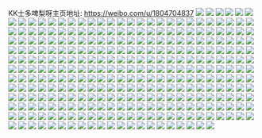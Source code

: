KK士多啤梨呀主页地址: https://weibo.com/u/1804704837 
![](https://wx4.sinaimg.cn/mw2000/6b919c45ly1h9cyt5jwjdj21400u049f.jpg) 
![](https://wx4.sinaimg.cn/mw2000/6b919c45ly1h9cyt6rf76j21400u0n7p.jpg) 
![](https://wx4.sinaimg.cn/mw2000/6b919c45ly1h9cybxoag2j20u01404dp.jpg) 
![](https://wx4.sinaimg.cn/mw2000/6b919c45ly1h9cyceczrvj20u0140grw.jpg) 
![](https://wx4.sinaimg.cn/mw2000/6b919c45ly1h9cyccu06aj20u0140n3d.jpg) 
![](https://wx4.sinaimg.cn/mw2000/6b919c45ly1h9cyi4b8ypj20u01ah13a.jpg) 
![](https://wx4.sinaimg.cn/mw2000/6b919c45ly1h9cybysl71j20u0140jvs.jpg) 
![](https://wx4.sinaimg.cn/mw2000/6b919c45ly1h9cycbm7blj20u0140tec.jpg) 
![](https://wx4.sinaimg.cn/mw2000/6b919c45ly1h9cyhxw503j20u0140q7s.jpg) 
![](https://wx4.sinaimg.cn/mw2000/6b919c45ly1h9cyhx624qj20u014pdqz.jpg) 
![](https://wx4.sinaimg.cn/mw2000/6b919c45ly1h9cyca4kehj20u01veas1.jpg) 
![](https://wx4.sinaimg.cn/mw2000/6b919c45ly1h9bpcuuyx0j20u014rna8.jpg) 
![](https://wx4.sinaimg.cn/mw2000/6b919c45ly1h9bpcwadlxj20u0140aos.jpg) 
![](https://wx4.sinaimg.cn/mw2000/6b919c45ly1h9bpcvj2gnj20u014ogys.jpg) 
![](https://wx4.sinaimg.cn/mw2000/6b919c45ly1h9bpcwwjqej20u014aws3.jpg) 
![](https://wx4.sinaimg.cn/mw2000/6b919c45ly1h9bpcxtrkuj20u014a7hm.jpg) 
![](https://wx4.sinaimg.cn/mw2000/6b919c45gy1h91a7nfj6kj20u0140109.jpg) 
![](https://wx4.sinaimg.cn/mw2000/6b919c45gy1h7fhfimi7lj20u014044i.jpg) 
![](https://wx4.sinaimg.cn/mw2000/6b919c45gy1h7fhfhsg0dj20u00u9dlv.jpg) 
![](https://wx4.sinaimg.cn/mw2000/6b919c45gy1h7fhfpogk3j20u0140q99.jpg) 
![](https://wx4.sinaimg.cn/mw2000/6b919c45gy1h7fhfmlq07j20u0140jwh.jpg) 
![](https://wx4.sinaimg.cn/mw2000/6b919c45gy1h7fhfrd8bcj20u0140grz.jpg) 
![](https://wx4.sinaimg.cn/mw2000/6b919c45gy1h7fhflr8kgj20u0140q8r.jpg) 
![](https://wx4.sinaimg.cn/mw2000/6b919c45gy1h7fhfqmdsvj20u0140abb.jpg) 
![](https://wx4.sinaimg.cn/mw2000/6b919c45gy1h7fhfjh5r3j20u0140q4x.jpg) 
![](https://wx4.sinaimg.cn/mw2000/6b919c45gy1h7fhfotqkwj20u0140thd.jpg) 
![](https://wx4.sinaimg.cn/mw2000/6b919c45gy1h7fhfk9dszj20u0140jx4.jpg) 
![](https://wx4.sinaimg.cn/mw2000/6b919c45gy1h7fhfsrdpzj20u0140450.jpg) 
![](https://wx4.sinaimg.cn/mw2000/6b919c45gy1h7fhftz7jej20u0140q9u.jpg) 
![](https://wx4.sinaimg.cn/mw2000/6b919c45gy1h78ahlprd9j20u0140gr0.jpg) 
![](https://wx4.sinaimg.cn/mw2000/6b919c45gy1h78ahnwh5fj20u0140433.jpg) 
![](https://wx4.sinaimg.cn/mw2000/6b919c45gy1h78ahj6ttvj20u0140ju0.jpg) 
![](https://wx4.sinaimg.cn/mw2000/6b919c45gy1h6zew28qssj23344mob2d.jpg) 
![](https://wx4.sinaimg.cn/mw2000/6b919c45gy1h6zewlbhguj23344mox6s.jpg) 
![](https://wx4.sinaimg.cn/mw2000/6b919c45gy1h6zewxn5kcj23344mokjp.jpg) 
![](https://wx4.sinaimg.cn/mw2000/6b919c45gy1h6zexj21vgj23344mo17h.jpg) 
![](https://wx4.sinaimg.cn/mw2000/6b919c45gy1h6zex8r0wgj23344mo1l1.jpg) 
![](https://wx4.sinaimg.cn/mw2000/6b919c45gy1h6zexx5il6j23344mob2d.jpg) 
![](https://wx4.sinaimg.cn/mw2000/6b919c45gy1h6zexzdlz3j21iw2h8dlt.jpg) 
![](https://wx4.sinaimg.cn/mw2000/6b919c45gy1h6zey0itgqj21j01r8tcu.jpg) 
![](https://wx4.sinaimg.cn/mw2000/6b919c45gy1h6zey1592jj20wi1f576b.jpg) 
![](https://wx4.sinaimg.cn/mw2000/6b919c45gy1h68how516vj20n01ds1kx.jpg) 
![](https://wx4.sinaimg.cn/mw2000/6b919c45gy1h64sohr0cvj20xc1k9qad.jpg) 
![](https://wx4.sinaimg.cn/mw2000/6b919c45gy1h64sosrjkjj22c03404qu.jpg) 
![](https://wx4.sinaimg.cn/mw2000/6b919c45gy1h64soe3bqyj20xc1ln7is.jpg) 
![](https://wx4.sinaimg.cn/mw2000/6b919c45gy1h64soz0wqoj21o02yok5y.jpg) 
![](https://wx4.sinaimg.cn/mw2000/6b919c45gy1h64stu4a34j23402c01ky.jpg) 
![](https://wx4.sinaimg.cn/mw2000/6b919c45gy1h64sovng37j21nr2yob2a.jpg) 
![](https://wx4.sinaimg.cn/mw2000/6b919c45gy1h64somznxjj21o020ib2a.jpg) 
![](https://wx4.sinaimg.cn/mw2000/6b919c45gy1h64sqx8v8mj22c0340hdt.jpg) 
![](https://wx4.sinaimg.cn/mw2000/6b919c45gy1h64so8yb6wj21o01o0u0x.jpg) 
![](https://wx4.sinaimg.cn/mw2000/6b919c45gy1h62vtjn6jfj23402c0b2a.jpg) 
![](https://wx4.sinaimg.cn/mw2000/6b919c45gy1h62vtlihwfj22c0340qv6.jpg) 
![](https://wx4.sinaimg.cn/mw2000/6b919c45gy1h62vtqojt1j23402c0qmt.jpg) 
![](https://wx4.sinaimg.cn/mw2000/6b919c45gy1h62w3yvvuoj22c0340e83.jpg) 
![](https://wx4.sinaimg.cn/mw2000/6b919c45gy1h54hsmyf57j20n01ds1kx.jpg) 
![](https://wx4.sinaimg.cn/mw2000/6b919c45gy1h54i314hslj21o02801cc.jpg) 
![](https://wx4.sinaimg.cn/mw2000/6b919c45gy1h4y8v24varj20rs3zf7wh.jpg) 
![](https://wx4.sinaimg.cn/mw2000/6b919c45gy1h4y8v38wjcj20rs3ca1ex.jpg) 
![](https://wx4.sinaimg.cn/mw2000/6b919c45gy1h4y8v08fqrj20rs4p3b29.jpg) 
![](https://wx4.sinaimg.cn/mw2000/6b919c45gy1h4y8v6jmfwj20rs3o6e81.jpg) 
![](https://wx4.sinaimg.cn/mw2000/6b919c45gy1h4y8v7my2aj20rs4guhdt.jpg) 
![](https://wx4.sinaimg.cn/mw2000/6b919c45gy1h4y8v5czi5j20rs4li1ky.jpg) 
![](https://wx4.sinaimg.cn/mw2000/6b919c45gy1h4y8upgyyij20rs3cj4qp.jpg) 
![](https://wx4.sinaimg.cn/mw2000/6b919c45gy1h4y8uy2o9vj21gi7ahb2d.jpg) 
![](https://wx4.sinaimg.cn/mw2000/6b919c45gy1h4y8utf83pj21gi8qzqv8.jpg) 
![](https://wx4.sinaimg.cn/mw2000/6b919c45gy1h4pyxy7jvxj21o02807wh.jpg) 
![](https://wx4.sinaimg.cn/mw2000/6b919c45gy1h4pyxzq5taj21o0280b29.jpg) 
![](https://wx4.sinaimg.cn/mw2000/6b919c45gy1h4pyxw4e1oj21o0280b29.jpg) 
![](https://wx4.sinaimg.cn/mw2000/6b919c45gy1h4j61id21dj21o02804qp.jpg) 
![](https://wx4.sinaimg.cn/mw2000/6b919c45gy1h4igc33qeaj222o3401kz.jpg) 
![](https://wx4.sinaimg.cn/mw2000/6b919c45gy1h4igc00vkij222o340b2b.jpg) 
![](https://wx4.sinaimg.cn/mw2000/6b919c45gy1h4igc5y584j222o340b2b.jpg) 
![](https://wx4.sinaimg.cn/mw2000/6b919c45gy1h3sr5mvj5tj22801o01kx.jpg) 
![](https://wx4.sinaimg.cn/mw2000/6b919c45gy1h3sr5nonmnj21o02801kx.jpg) 
![](https://wx4.sinaimg.cn/mw2000/6b919c45ly1h37ord7wjyj21o0280qv5.jpg) 
![](https://wx4.sinaimg.cn/mw2000/6b919c45ly1h37orfq2ugj21o02807wi.jpg) 
![](https://wx4.sinaimg.cn/mw2000/6b919c45ly1h37orhqi9bj21o02801ky.jpg) 
![](https://wx4.sinaimg.cn/mw2000/6b919c45ly1h37orjdjwyj21o0280qv5.jpg) 
![](https://wx4.sinaimg.cn/mw2000/6b919c45gy1h33xilclfzj20mg0p775y.jpg) 
![](https://wx4.sinaimg.cn/mw2000/6b919c45gy1h2pf1ss2jwj21o0280kjl.jpg) 
![](https://wx4.sinaimg.cn/mw2000/6b919c45gy1h2pf1wyttmj21o0280u0x.jpg) 
![](https://wx4.sinaimg.cn/mw2000/6b919c45gy1h2pf1o3fhnj22c0340hdt.jpg) 
![](https://wx4.sinaimg.cn/mw2000/6b919c45gy1h2pf1mikbgj21o0280kjl.jpg) 
![](https://wx4.sinaimg.cn/mw2000/6b919c45gy1h2pf1zkyp5j22c0340x6p.jpg) 
![](https://wx4.sinaimg.cn/mw2000/6b919c45gy1h2pf22l24lj22c03407wi.jpg) 
![](https://wx4.sinaimg.cn/mw2000/6b919c45gy1h2pf25bbb9j22201n3qv5.jpg) 
![](https://wx4.sinaimg.cn/mw2000/6b919c45gy1h2pf2pw51tj23402c0kjl.jpg) 
![](https://wx4.sinaimg.cn/mw2000/6b919c45gy1h2pf2s7q3jj23402c0u0x.jpg) 
![](https://wx4.sinaimg.cn/mw2000/6b919c45gy1h2lwxwblilj22ds1schdt.jpg) 
![](https://wx4.sinaimg.cn/mw2000/6b919c45gy1h0z3k0p327j22c0340e82.jpg) 
![](https://wx4.sinaimg.cn/mw2000/6b919c45gy1h0ocs6vwo8j21lz1tykjl.jpg) 
![](https://wx4.sinaimg.cn/mw2000/6b919c45gy1h0ocs8wbcvj21o01znx6p.jpg) 
![](https://wx4.sinaimg.cn/mw2000/6b919c45gy1h0ocs9uvczj22801o0b29.jpg) 
![](https://wx4.sinaimg.cn/mw2000/6b919c45gy1h0ocsamgrhj22801o04qp.jpg) 
![](https://wx4.sinaimg.cn/mw2000/6b919c45gy1h0g5qyp40pj22lc1q8b2a.jpg) 
![](https://wx4.sinaimg.cn/mw2000/6b919c45gy1h0g5r37ulbj22lc1q8kjm.jpg) 
![](https://wx4.sinaimg.cn/mw2000/6b919c45gy1h0g5rauqlvj22lc1q87wj.jpg) 
![](https://wx4.sinaimg.cn/mw2000/6b919c45gy1h0g5rdsos5j20u01ct4qp.jpg) 
![](https://wx4.sinaimg.cn/mw2000/6b919c45gy1h0g5rlb8m9j20u01pjhdt.jpg) 
![](https://wx4.sinaimg.cn/mw2000/6b919c45gy1h0g5rnx3sxj20ty1neh6n.jpg) 
![](https://wx4.sinaimg.cn/mw2000/6b919c45gy1h0g5rr04eaj22c02u2u0x.jpg) 
![](https://wx4.sinaimg.cn/mw2000/6b919c45gy1gzonvctc7zj20n01ds4oo.jpg) 
![](https://wx4.sinaimg.cn/mw2000/6b919c45gy1gzonv9ir4cj20n01dsx3c.jpg) 
![](https://wx4.sinaimg.cn/mw2000/6b919c45gy1gwsz3zcqeij22c0340b2b.jpg) 
![](https://wx4.sinaimg.cn/mw2000/6b919c45gy1gwsz3w5al4j21j02psqv5.jpg) 
![](https://wx4.sinaimg.cn/mw2000/6b919c45gy1gwsz41tuqpj22c03404qr.jpg) 
![](https://wx4.sinaimg.cn/mw2000/6b919c45gy1gwsz43b8imj22c0340x6p.jpg) 
![](https://wx4.sinaimg.cn/mw2000/6b919c45gy1gwsz45jeanj22c0340qv7.jpg) 
![](https://wx4.sinaimg.cn/mw2000/6b919c45gy1gwsz47yfqxj22c0340e83.jpg) 
![](https://wx4.sinaimg.cn/mw2000/6b919c45gy1gwsz49nt9oj21j02psnpd.jpg) 
![](https://wx4.sinaimg.cn/mw2000/6b919c45gy1gwsz4ckbhpj23402c0hdw.jpg) 
![](https://wx4.sinaimg.cn/mw2000/6b919c45gy1gwsz4eivyrj23402c0kjm.jpg) 
![](https://wx4.sinaimg.cn/mw2000/001Y8maxgy1gvafmcqsidj62c0340e8202.jpg) 
![](https://wx4.sinaimg.cn/mw2000/001Y8maxgy1gvafmo8slhj62c02c0e8202.jpg) 
![](https://wx4.sinaimg.cn/mw2000/001Y8maxgy1gvafmf9vhij62c0340e8202.jpg) 
![](https://wx4.sinaimg.cn/mw2000/001Y8maxgy1gvafmkzcf8j62bg2bg7wi02.jpg) 
![](https://wx4.sinaimg.cn/mw2000/001Y8maxgy1gvafmpyq9cj62c02c0qv602.jpg) 
![](https://wx4.sinaimg.cn/mw2000/001Y8maxgy1gvafmiarg5j62bq2bq7wi02.jpg) 
![](https://wx4.sinaimg.cn/mw2000/001Y8maxgy1gvafm9hvmxj63402c0kjl02.jpg) 
![](https://wx4.sinaimg.cn/mw2000/001Y8maxgy1gvafmrrquzj62c03407wj02.jpg) 
![](https://wx4.sinaimg.cn/mw2000/001Y8maxgy1gvafmt0nhzj62c0340qv502.jpg) 
![](https://wx4.sinaimg.cn/mw2000/001Y8maxgy1gvafmv432wj62c03401kz02.jpg) 
![](https://wx4.sinaimg.cn/mw2000/001Y8maxgy1gu77q1bpbnj61o0280b2902.jpg) 
![](https://wx4.sinaimg.cn/mw2000/001Y8maxgy1gu77pzkssdj61o02801ky02.jpg) 
![](https://wx4.sinaimg.cn/mw2000/001Y8maxgy1gu77q2icx1j61o0280npd02.jpg) 
![](https://wx4.sinaimg.cn/mw2000/001Y8maxgy1gu77q3oupnj61o0280qv502.jpg) 
![](https://wx4.sinaimg.cn/mw2000/001Y8maxgy1gu77sb4byjj63402c07wk02.jpg) 
![](https://wx4.sinaimg.cn/mw2000/001Y8maxgy1gu77q6i43cj62c03401l102.jpg) 
![](https://wx4.sinaimg.cn/mw2000/001Y8maxgy1gu77qbkj4mj63402c0e8302.jpg) 
![](https://wx4.sinaimg.cn/mw2000/001Y8maxgy1gu77q963d0j62c0340kjm02.jpg) 
![](https://wx4.sinaimg.cn/mw2000/001Y8maxgy1gu77qd8et7j63402c0e8102.jpg) 
![](https://wx4.sinaimg.cn/mw2000/001Y8maxgy1gtom683uyzj63402c0u0y02.jpg) 
![](https://wx4.sinaimg.cn/mw2000/001Y8maxgy1gtom6ccaf2j62c0340hdv02.jpg) 
![](https://wx4.sinaimg.cn/mw2000/001Y8maxgy1gtom6jmp30j63402c0kjm02.jpg) 
![](https://wx4.sinaimg.cn/mw2000/001Y8maxgy1gtom6hndsxj62c0340qv602.jpg) 
![](https://wx4.sinaimg.cn/mw2000/001Y8maxgy1gtom6591hzj62c0340e8402.jpg) 
![](https://wx4.sinaimg.cn/mw2000/001Y8maxgy1gtom6eebirj62c0340e8202.jpg) 
![](https://wx4.sinaimg.cn/mw2000/6b919c45gy1gthku8vlckj22c0340u10.jpg) 
![](https://wx4.sinaimg.cn/mw2000/6b919c45gy1gthkuatb2xj22c0340b2b.jpg) 
![](https://wx4.sinaimg.cn/mw2000/6b919c45gy1gthku6a70zj22c03401kz.jpg) 
![](https://wx4.sinaimg.cn/mw2000/6b919c45gy1gthktp7rbwj21o0280e82.jpg) 
![](https://wx4.sinaimg.cn/mw2000/6b919c45gy1gss2g3xhtgj222o340e82.jpg) 
![](https://wx4.sinaimg.cn/mw2000/6b919c45gy1gss2g5qaofj222o3404qq.jpg) 
![](https://wx4.sinaimg.cn/mw2000/6b919c45gy1gss2g78k43j222o3407wi.jpg) 
![](https://wx4.sinaimg.cn/mw2000/6b919c45gy1gss2g9m8ghj222o35whdu.jpg) 
![](https://wx4.sinaimg.cn/mw2000/6b919c45gy1gss2g1c38kj234022o4qr.jpg) 
![](https://wx4.sinaimg.cn/mw2000/6b919c45gy1gss2iqmxhij20xc2084qp.jpg) 
![](https://wx4.sinaimg.cn/mw2000/6b919c45gy1gss2ioy3r4j215o1jktx7.jpg) 
![](https://wx4.sinaimg.cn/mw2000/6b919c45gy1gss2kkpkz0j234022onpe.jpg) 
![](https://wx4.sinaimg.cn/mw2000/001Y8maxgy1gss2kmzppsj622o340b2a02.jpg) 
![](https://wx4.sinaimg.cn/mw2000/6b919c45gy1gss2lynrzwj234022ohdu.jpg) 
![](https://wx4.sinaimg.cn/mw2000/6b919c45gy1gss2md0qflj222o340e82.jpg) 
![](https://wx4.sinaimg.cn/mw2000/6b919c45gy1gss2lipkz4j22c03401ky.jpg) 
![](https://wx4.sinaimg.cn/mw2000/6b919c45gy1gss2nf0mxwj234022o4qq.jpg) 
![](https://wx4.sinaimg.cn/mw2000/6b919c45gy1gss2ni7un3j222o340kjm.jpg) 
![](https://wx4.sinaimg.cn/mw2000/6b919c45gy1gss2pb0r3kj222o340npd.jpg) 
![](https://wx4.sinaimg.cn/mw2000/6b919c45gy1gss2q5cfy9j222o340qv5.jpg) 
![](https://wx4.sinaimg.cn/mw2000/6b919c45gy1gsdbtlmcm0j22c0340qv7.jpg) 
![](https://wx4.sinaimg.cn/mw2000/6b919c45gy1gsdbth7bcrj22c0340npf.jpg) 
![](https://wx4.sinaimg.cn/mw2000/6b919c45gy1gsdbtvxcaxj22c0340u0z.jpg) 
![](https://wx4.sinaimg.cn/mw2000/6b919c45gy1gsdbtnyb2rj22c0340npf.jpg) 
![](https://wx4.sinaimg.cn/mw2000/6b919c45gy1gsdbtex1zyj22c0340kjo.jpg) 
![](https://wx4.sinaimg.cn/mw2000/6b919c45gy1gsdbtrfqotj22c0340u0z.jpg) 
![](https://wx4.sinaimg.cn/mw2000/6b919c45gy1gsdbttvmo1j23402c0x6r.jpg) 
![](https://wx4.sinaimg.cn/mw2000/6b919c45gy1gsdbxjdhsqj20u00okqlh.jpg) 
![](https://wx4.sinaimg.cn/mw2000/6b919c45gy1gsdc36wu8rj22c0340npe.jpg) 
![](https://wx4.sinaimg.cn/mw2000/6b919c45gy1gsdc39cn06j22c0340u0y.jpg) 
![](https://wx4.sinaimg.cn/mw2000/6b919c45gy1gs5a8q72kij23402c0qv5.jpg) 
![](https://wx4.sinaimg.cn/mw2000/6b919c45gy1gs5a8zsbopj23402c0qv5.jpg) 
![](https://wx4.sinaimg.cn/mw2000/6b919c45gy1gs5af7osjuj22po1c2u0x.jpg) 
![](https://wx4.sinaimg.cn/mw2000/6b919c45gy1gs5al8t3asj23402c0u0x.jpg) 
![](https://wx4.sinaimg.cn/mw2000/6b919c45gy1gr7jcdhpfnj21o02fzqv5.jpg) 
![](https://wx4.sinaimg.cn/mw2000/6b919c45gy1gr7jcgkv7gj21o02j5x6p.jpg) 
![](https://wx4.sinaimg.cn/mw2000/6b919c45gy1gr7jciescfj21o02jlqv5.jpg) 
![](https://wx4.sinaimg.cn/mw2000/6b919c45gy1gr7jckn97gj21o02gbu0x.jpg) 
![](https://wx4.sinaimg.cn/mw2000/001Y8maxgy1gqvxiray1kj62c0340u0x02.jpg) 
![](https://wx4.sinaimg.cn/mw2000/6b919c45gy1gqvxj8ncxyj22c0340qv7.jpg) 
![](https://wx4.sinaimg.cn/mw2000/6b919c45gy1gqvxjr2240j22c03407wj.jpg) 
![](https://wx4.sinaimg.cn/mw2000/6b919c45gy1gqvxjbt55gj20n01uk4qp.jpg) 
![](https://wx4.sinaimg.cn/mw2000/6b919c45gy1gqvxiz9alsj222o340kjn.jpg) 
![](https://wx4.sinaimg.cn/mw2000/6b919c45gy1gqvxjgje7yj22c0340b2a.jpg) 
![](https://wx4.sinaimg.cn/mw2000/6b919c45gy1gqvxl3a08fj22c0340kjo.jpg) 
![](https://wx4.sinaimg.cn/mw2000/6b919c45gy1gqvxkood36j22c02c0x6r.jpg) 
![](https://wx4.sinaimg.cn/mw2000/6b919c45gy1gqvxmlobzyj23402c0kjl.jpg) 
![](https://wx4.sinaimg.cn/mw2000/6b919c45gy1gqvxms2ui2j22c03407wh.jpg) 
![](https://wx4.sinaimg.cn/mw2000/6b919c45gy1gqvxn4i1fjj23402c07wj.jpg) 
![](https://wx4.sinaimg.cn/mw2000/6b919c45gy1gqvxmcri7ij23402c01kz.jpg) 
![](https://wx4.sinaimg.cn/mw2000/6b919c45gy1gq9w16ztynj22c0340x6p.jpg) 
![](https://wx4.sinaimg.cn/mw2000/6b919c45gy1gq9w19jjtqj22c0340x6p.jpg) 
![](https://wx4.sinaimg.cn/mw2000/6b919c45gy1gq9w1dck60j22c0340e83.jpg) 
![](https://wx4.sinaimg.cn/mw2000/6b919c45gy1gq9w1hh6i9j22c03404qr.jpg) 
![](https://wx4.sinaimg.cn/mw2000/6b919c45gy1gq9wo4g23xj21o0280u0x.jpg) 
![](https://wx4.sinaimg.cn/mw2000/6b919c45gy1gq9w14dtlsj22c0340qva.jpg) 
![](https://wx4.sinaimg.cn/mw2000/6b919c45gy1gq9w1n8xkyj22c03404qt.jpg) 
![](https://wx4.sinaimg.cn/mw2000/6b919c45gy1gq9wo1tyvzj22c0340b2d.jpg) 
![](https://wx4.sinaimg.cn/mw2000/6b919c45gy1gq9wo9zfrvj23402c0x6s.jpg) 
![](https://wx4.sinaimg.cn/mw2000/6b919c45gy1gq9wqh51m7j23402c0npd.jpg) 
![](https://wx4.sinaimg.cn/mw2000/6b919c45gy1gq9wqm9xo4j22c0340u0x.jpg) 
![](https://wx4.sinaimg.cn/mw2000/6b919c45gy1gq9wqviodwj22c0340nph.jpg) 
![](https://wx4.sinaimg.cn/mw2000/6b919c45gy1gq9wrodv40j23402c01l1.jpg) 
![](https://wx4.sinaimg.cn/mw2000/6b919c45gy1gpnr5v65ijj20n00uoqfa.jpg) 
![](https://wx4.sinaimg.cn/mw2000/6b919c45gy1gpnr5xrltmj222o340e83.jpg) 
![](https://wx4.sinaimg.cn/mw2000/6b919c45gy1gpnr5tpk0qj20n00uoaks.jpg) 
![](https://wx4.sinaimg.cn/mw2000/6b919c45gy1gpnr5zr7ipj222o340b2a.jpg) 
![](https://wx4.sinaimg.cn/mw2000/6b919c45gy1gpnr67mqomj222o340kjm.jpg) 
![](https://wx4.sinaimg.cn/mw2000/6b919c45gy1gpnr61zapsj222o340b2a.jpg) 
![](https://wx4.sinaimg.cn/mw2000/6b919c45gy1gpnr65vqk7j234022ox6q.jpg) 
![](https://wx4.sinaimg.cn/mw2000/6b919c45gy1gpnrc1x9hvj222o340e82.jpg) 
![](https://wx4.sinaimg.cn/mw2000/6b919c45gy1gpnr63wjqsj222o340hdu.jpg) 
![](https://wx4.sinaimg.cn/mw2000/6b919c45gy1gpnr81u81kj234022oe83.jpg) 
![](https://wx4.sinaimg.cn/mw2000/6b919c45gy1gpnr83lpt8j222o340npe.jpg) 
![](https://wx4.sinaimg.cn/mw2000/6b919c45gy1gpnr85fbnbj222o340hdu.jpg) 
![](https://wx4.sinaimg.cn/mw2000/6b919c45gy1gpdcdrctrbj234022ob2a.jpg) 
![](https://wx4.sinaimg.cn/mw2000/6b919c45gy1gpdcdzbtqsj234022o4qr.jpg) 
![](https://wx4.sinaimg.cn/mw2000/6b919c45gy1gpdceg1sgjj22c02hwu0x.jpg) 
![](https://wx4.sinaimg.cn/mw2000/6b919c45gy1gpdcewxs3cj222o340u0y.jpg) 
![](https://wx4.sinaimg.cn/mw2000/6b919c45gy1gpdce1et7bj20n01yv4i0.jpg) 
![](https://wx4.sinaimg.cn/mw2000/6b919c45gy1gpdcfnjli0j22bz2seqv6.jpg) 
![](https://wx4.sinaimg.cn/mw2000/6b919c45gy1gpdcg4qphfj22c0356kjp.jpg) 
![](https://wx4.sinaimg.cn/mw2000/6b919c45gy1gpdcfegtx9j234022oqv6.jpg) 
![](https://wx4.sinaimg.cn/mw2000/6b919c45gy1gpdcgw2sa0j22c0340b2b.jpg) 
![](https://wx4.sinaimg.cn/mw2000/6b919c45gy1gpdc9lzntvj20n01db7st.jpg) 
![](https://wx4.sinaimg.cn/mw2000/6b919c45gy1gpdc9unjudj20n01fc4qp.jpg) 
![](https://wx4.sinaimg.cn/mw2000/6b919c45gy1gpdcasbxr3j20n01bee45.jpg) 
![](https://wx4.sinaimg.cn/mw2000/6b919c45gy1gpdcavbf8oj20n01betv8.jpg) 
![](https://wx4.sinaimg.cn/mw2000/6b919c45gy1gpdcakd0waj23402c04qs.jpg) 
![](https://wx4.sinaimg.cn/mw2000/6b919c45gy1gpdcawaanvj20n00vmajj.jpg) 
![](https://wx4.sinaimg.cn/mw2000/6b919c45gy1gpdcbaukuaj222o340x6s.jpg) 
![](https://wx4.sinaimg.cn/mw2000/6b919c45gy1gpdccqgi5yj222o35c1l2.jpg) 
![](https://wx4.sinaimg.cn/mw2000/6b919c45gy1gpdc9hihmwj222o35khdx.jpg) 
![](https://wx4.sinaimg.cn/mw2000/6b919c45gy1gm9pe56h65j23402c0qv5.jpg) 
![](https://wx4.sinaimg.cn/mw2000/6b919c45gy1gm3s9zdphaj21o02801ky.jpg) 
![](https://wx4.sinaimg.cn/mw2000/6b919c45gy1gm3sa1hhyhj22801o01ky.jpg) 
![](https://wx4.sinaimg.cn/mw2000/6b919c45gy1gm3sa3tquej21o0280b2a.jpg) 
![](https://wx4.sinaimg.cn/mw2000/6b919c45gy1gm3sa5pu7gj21o0280u0x.jpg) 
![](https://wx4.sinaimg.cn/mw2000/6b919c45gy1gm3sa841roj21o02807wi.jpg) 
![](https://wx4.sinaimg.cn/mw2000/6b919c45gy1gm3saa2jvyj22801o01ky.jpg) 
![](https://wx4.sinaimg.cn/mw2000/6b919c45gy1gm3sabp7clj22801o0u0x.jpg) 
![](https://wx4.sinaimg.cn/mw2000/6b919c45gy1gm3saduy33j21o0280x6p.jpg) 
![](https://wx4.sinaimg.cn/mw2000/6b919c45gy1gm3sag7e4uj22801o0kjm.jpg) 
![](https://wx4.sinaimg.cn/mw2000/6b919c45gy1gljo26s2h8j21o0280kjl.jpg) 
![](https://wx4.sinaimg.cn/mw2000/6b919c45gy1gkfwf0gb0zj20mz0qdwoy.jpg) 
![](https://wx4.sinaimg.cn/mw2000/6b919c45gy1gkfwdqoj75j20mz0plk1w.jpg) 
![](https://wx4.sinaimg.cn/mw2000/6b919c45gy1gkfweoqcfyj20n00q2ai1.jpg) 
![](https://wx4.sinaimg.cn/mw2000/6b919c45gy1gkfwg1wi8ej20mz0q6gsg.jpg) 
![](https://wx4.sinaimg.cn/mw2000/6b919c45gy1gkdjzviqmfj20n01dsx6r.jpg) 
![](https://wx4.sinaimg.cn/mw2000/6b919c45gy1gkdjzrakd6j22c0340kjm.jpg) 
![](https://wx4.sinaimg.cn/mw2000/6b919c45gy1gkch9n8ju0j20tw0twe5c.jpg) 
![](https://wx4.sinaimg.cn/mw2000/6b919c45gy1gjsznnklfnj22c02c0b2a.jpg) 
![](https://wx4.sinaimg.cn/mw2000/6b919c45gy1gjszor3z48j21o02807wh.jpg) 
![](https://wx4.sinaimg.cn/mw2000/6b919c45gy1gjsznm56qjj22c02c0hdu.jpg) 
![](https://wx4.sinaimg.cn/mw2000/6b919c45gy1gjko4wkbg7j20zk7mahdx.jpg) 
![](https://wx4.sinaimg.cn/mw2000/6b919c45gy1gjko51p6m8j22bz3404qt.jpg) 
![](https://wx4.sinaimg.cn/mw2000/6b919c45gy1gjko4yi8j5j20zk3pc7wj.jpg) 
![](https://wx4.sinaimg.cn/mw2000/6b919c45gy1gjko53tyodj22bz340qv7.jpg) 
![](https://wx4.sinaimg.cn/mw2000/6b919c45gy1gjko4tg49lj22c03407wj.jpg) 
![](https://wx4.sinaimg.cn/mw2000/6b919c45gy1gjko5b66wkj23402c2u10.jpg) 
![](https://wx4.sinaimg.cn/mw2000/6b919c45gy1gjko5ck0jsj22c0340qv5.jpg) 
![](https://wx4.sinaimg.cn/mw2000/6b919c45gy1gjko5fu2wgj22bz340nph.jpg) 
![](https://wx4.sinaimg.cn/mw2000/6b919c45gy1gjko9jdrg0j22bs2bsqv6.jpg) 
![](https://wx4.sinaimg.cn/mw2000/6b919c45gy1gj9tgbbs3rj20zk1jm4qp.jpg) 
![](https://wx4.sinaimg.cn/mw2000/6b919c45gy1gj9tfy44kkj22c02c07wj.jpg) 
![](https://wx4.sinaimg.cn/mw2000/6b919c45gy1gj9tg1h03gj22c0340e84.jpg) 
![](https://wx4.sinaimg.cn/mw2000/6b919c45gy1gj9tg39b94j21o028s4qr.jpg) 
![](https://wx4.sinaimg.cn/mw2000/6b919c45gy1gj9tg5us5oj22c0340qv6.jpg) 
![](https://wx4.sinaimg.cn/mw2000/6b919c45gy1gj9tg4f3u0j22801o0b29.jpg) 
![](https://wx4.sinaimg.cn/mw2000/6b919c45gy1gj9txwtaz7j229g29ge83.jpg) 
![](https://wx4.sinaimg.cn/mw2000/6b919c45gy1gj9tol7h33j22c0340u0z.jpg) 
![](https://wx4.sinaimg.cn/mw2000/6b919c45gy1gj9thvk8o9j22c03407wk.jpg) 
![](https://wx4.sinaimg.cn/mw2000/6b919c45gy1gixmbjrmgsj20zk13z1bg.jpg) 
![](https://wx4.sinaimg.cn/mw2000/6b919c45gy1gixmbhaqz1j20zk1hc4qp.jpg) 
![](https://wx4.sinaimg.cn/mw2000/6b919c45gy1gixmbl5jygj20zk13z7kg.jpg) 
![](https://wx4.sinaimg.cn/mw2000/6b919c45gy1gixmbfi1jnj20zk1hctxe.jpg) 
![](https://wx4.sinaimg.cn/mw2000/6b919c45gy1gixmbteohej21o02804qq.jpg) 
![](https://wx4.sinaimg.cn/mw2000/6b919c45gy1gixmbng1kyj20zk1hctur.jpg) 
![](https://wx4.sinaimg.cn/mw2000/6b919c45gy1gixmbivmzoj20zk1hc7tx.jpg) 
![](https://wx4.sinaimg.cn/mw2000/6b919c45gy1gixmbmbe9hj20zk1hc4j1.jpg) 
![](https://wx4.sinaimg.cn/mw2000/6b919c45gy1gixmbpkvfaj20zk1j3b29.jpg) 
![](https://wx4.sinaimg.cn/mw2000/6b919c45gy1gilv6n7wl1j22c0340x6s.jpg) 
![](https://wx4.sinaimg.cn/mw2000/6b919c45gy1gilv63vl3ej20zk1hbhdt.jpg) 
![](https://wx4.sinaimg.cn/mw2000/6b919c45gy1gilvbu1zfaj22c02c0npf.jpg) 
![](https://wx4.sinaimg.cn/mw2000/6b919c45gy1gilv7h8upmj21o0280x6p.jpg) 
![](https://wx4.sinaimg.cn/mw2000/6b919c45gy1gilved1hrij22c02c0hdv.jpg) 
![](https://wx4.sinaimg.cn/mw2000/6b919c45gy1gilvmlxa5sj23402c0e84.jpg) 
![](https://wx4.sinaimg.cn/mw2000/6b919c45gy1gilv74619nj22c03404qt.jpg) 
![](https://wx4.sinaimg.cn/mw2000/6b919c45gy1gilvm8i9wpj23402c04qq.jpg) 
![](https://wx4.sinaimg.cn/mw2000/6b919c45gy1gilv7dc9yzj22c03404qs.jpg) 
![](https://wx4.sinaimg.cn/mw2000/6b919c45gy1g7r7ck0ukxj22c0340u0x.jpg) 
![](https://wx4.sinaimg.cn/mw2000/6b919c45gy1g7r7coshyij22c0340kjo.jpg) 
![](https://wx4.sinaimg.cn/mw2000/6b919c45gy1g7mneh1nldj226m1r0kjl.jpg) 
![](https://wx4.sinaimg.cn/mw2000/6b919c45gy1g7mnelkqoyj22c03407wh.jpg) 
![](https://wx4.sinaimg.cn/mw2000/6b919c45gy1g7mnethmbjj22c03407wj.jpg) 
![](https://wx4.sinaimg.cn/mw2000/6b919c45gy1g7mnf4inadj23402c01kz.jpg) 
![](https://wx4.sinaimg.cn/mw2000/6b919c45gy1g7mnfd74ghj23402c0x6q.jpg) 
![](https://wx4.sinaimg.cn/mw2000/6b919c45gy1g7mnfifae9j22801o0x6p.jpg) 
![](https://wx4.sinaimg.cn/mw2000/6b919c45gy1g7mnfmrnxrj22801o04qp.jpg) 
![](https://wx4.sinaimg.cn/mw2000/6b919c45gy1g7mnfsph7sj22801o01ky.jpg) 
![](https://wx4.sinaimg.cn/mw2000/6b919c45gy1g7mnfyekanj22801o04qq.jpg) 
![](https://wx4.sinaimg.cn/mw2000/6b919c45gy1g7dey1kyesj21ho1honpe.jpg) 
![](https://wx4.sinaimg.cn/mw2000/6b919c45gy1g78an03p9wj20e607zq4e.jpg) 
![](https://wx4.sinaimg.cn/mw2000/6b919c45ly1g70reef897j21ho1hob2a.jpg) 
